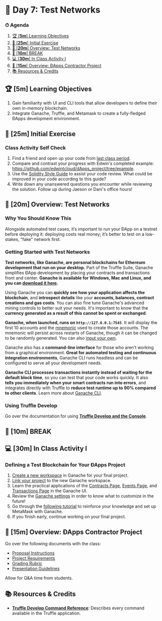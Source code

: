 # 📜 Day 7: Test Networks

### ⏱ Agenda

1. [🏆 [**5m**] Learning Objectives](#%F0%9F%8F%86-5m-Learning-Objectives)
2. [🏁 [**25m**] Initial Exercise](#%F0%9F%8F%81-25m-Initial-Exercise)
3. [📖 [**20m**] Overview: Test Networks](#%F0%9F%93%96-20m-Overview-Test-Networks)
4. [🌴 [**10m**] BREAK](#%F0%9F%8C%B4-10m-BREAK)
5. [💻 [**30m**] In Class Activity I](#%F0%9F%92%BB-30m-In-Class-Activity-I)
6. [📖 [**15m**] Overview: ÐApps Contractor Project](#%F0%9F%93%96-15m-Overview-%C3%90Apps-Contractor-Project)
7. [📚 Resources & Credits](#%F0%9F%93%9A-Resources--Credits)

## 🏆 [**5m**] Learning Objectives

1. Gain familiarity with UI and CLI tools that allow developers to define their own in-memory blockchain.
2. Integrate Ganache, Truffle, and Metamask to create a fully-fledged ÐApps development environment.

## 🏁 [**25m**] Initial Exercise

### Class Activity Self Check

1. Find a friend and open up your code from [last class period](Lesson6.md).
2. Compare and contrast your progress with Edwin's completed example: https://github.com/edwintcloud/dApps_project/tree/example.
3. Use the [Solidity Style Guide](https://solidity.readthedocs.io/en/v0.5.9/style-guide.html) to assist your code review. What could be improved in your code according to this guide?
4. Write down any unanswered questions you encounter while reviewing the solution. Follow up during Jaeson or Dani's office hours!

## 📖 [**20m**] Overview: Test Networks

### Why You Should Know This

Alongside automated test cases, it’s important to run your ÐApp on a testnet before deploying it: deploying costs real money; it’s better to test on a low-stakes, "fake" network first.

### Getting Started with Test Networks

**Test networks, like Ganache, are personal blockchains for Ethereum development that run on your desktop.** Part of the Truffle Suite, Ganache simplifies ÐApp development by placing your contracts and transactions front and center. **Ganache is available for Windows, Mac and Linux, and you can [download it here](https://www.trufflesuite.com/ganache).**

Using Ganache you can **quickly see how your application affects the blockchain**, and **introspect details** like your **accounts, balances, contract creations and gas costs**. You can also fine tune Ganache's advanced mining controls to better suit your needs. It's important to know that the **currency generated as a result of this cannot be spent or exchanged**.

**Ganache, when launched, runs on `http://127.0.0.1:7545`**. It will display the first 10 accounts and the [mnemonic](https://github.com/bitcoin/bips/blob/master/bip-0039.mediawiki) used to create those accounts. The mnemonic will persist across restarts of Ganache, though it can be changed to be randomly generated. You can also [input your own](https://www.trufflesuite.com/docs/ganache/using).

Ganache also has a **command-line interface** for those who aren't working from a graphical environment. **Great for automated testing and continuous integration environments**, Ganache CLI runs headless and can be configured to serve all your development needs.

**Ganache CLI processes transactions instantly instead of waiting for the default block time**, so you can test that your code works quickly. It also **tells you immediately when your smart contracts run into errors**, and integrates directly with Truffle to **reduce test runtime up to 90% compared to other clients**. Learn more about [Ganache CLI](https://github.com/trufflesuite/ganache-cli/).

### Using Truffle Develop

Go over the documentation for using **[Truffle Develop and the Console]**.

## 🌴 [**10m**] BREAK

## 💻 [**30m**] In Class Activity I

### Defining a Test Blockchain for Your ÐApps Project

1. [Create a new workspace](https://www.trufflesuite.com/docs/ganache/workspaces/creating-workspaces) in Ganache for your final project.
2. [Link your project](https://www.trufflesuite.com/docs/ganache/truffle-projects/linking-a-truffle-project) to the new Ganache workspace.
3. Learn the practical applications of the [Contracts Page](https://www.trufflesuite.com/docs/ganache/truffle-projects/contracts-page), [Events Page](https://www.trufflesuite.com/docs/ganache/truffle-projects/events-page), and [Transactions Page](https://www.trufflesuite.com/docs/ganache/truffle-projects/decoded-transactions) in the Ganache UI.
4. Review the [Ganache settings](https://www.trufflesuite.com/docs/ganache/reference/ganache-settings) in order to know what to customize in the future!
5. Go through the [following tutorial](https://www.codementor.io/swader/developing-for-ethereum-getting-started-with-ganache-l6abwh62j) to reinforce your knowledge and set up MetaMask with Ganache.
6. If you finish early, continue working on your final project.

## 📖 [**15m**] Overview: ÐApps Contractor Project

Go over the following documents with the class:

- [Proposal Instructions](/Project/proposal.md)
- [Project Requirements](/Project/requirements.md)
- [Grading Rubric](/Project/rubric.md)
- [Presentation Guidelines](/Project/presentations.md)

Allow for Q&A time from students.

## 📚 Resources & Credits

- [**Truffle Develop Command Reference**](https://www.trufflesuite.com/docs/truffle/reference/truffle-commands): Describes every command available in the Truffle application.

[Truffle Develop and the Console]: https://www.trufflesuite.com/docs/truffle/getting-started/using-truffle-develop-and-the-console
